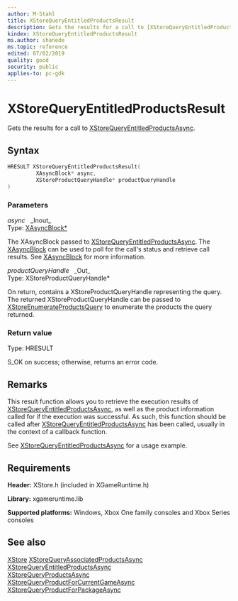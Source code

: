 ```yaml
---
author: M-Stahl
title: XStoreQueryEntitledProductsResult
description: Gets the results for a call to [XStoreQueryEntitledProductsAsync](xstorequeryentitledproductsasync.md).
kindex: XStoreQueryEntitledProductsResult
ms.author: shanede
ms.topic: reference
edited: 07/02/2019
quality: good
security: public
applies-to: pc-gdk
---
```


# XStoreQueryEntitledProductsResult  
  
Gets the results for a call to [XStoreQueryEntitledProductsAsync](xstorequeryentitledproductsasync.md).  

## Syntax  
  
```cpp
HRESULT XStoreQueryEntitledProductsResult(  
         XAsyncBlock* async,  
         XStoreProductQueryHandle* productQueryHandle  
)  
```  
  
### Parameters  
  
*async* &nbsp;&nbsp;\_Inout\_  
Type: [XAsyncBlock*](../../xasync/structs/xasyncblock.md)  
  
The XAsyncBlock passed to [XStoreQueryEntitledProductsAsync](xstorequeryentitledproductsasync.md). The [XAsyncBlock](../../xasync/structs/xasyncblock.md) can be used to poll for the call's status and retrieve call results. See [XAsyncBlock](../../xasync/structs/xasyncblock.md) for more information.  
  
*productQueryHandle* &nbsp;&nbsp;\_Out\_  
Type: XStoreProductQueryHandle*  
  
On return, contains a XStoreProductQueryHandle representing the query. The returned XStoreProductQueryHandle can be passed to [XStoreEnumerateProductsQuery](xstoreenumerateproductsquery.md) to enumerate the products the query returned.  
  
### Return value
Type: HRESULT
  
S_OK on success; otherwise, returns an error code.    
  
## Remarks  
  
This result function allows you to retrieve the execution results of [XStoreQueryEntitledProductsAsync](xstorequeryentitledproductsasync.md), as well as the product information called for if the execution was successful. As such, this function should be called after [XStoreQueryEntitledProductsAsync](xstorequeryentitledproductsasync.md) has been called, usually in the context of a callback function.  
  
See [XStoreQueryEntitledProductsAsync](xstorequeryentitledproductsasync.md) for a usage example.
  
## Requirements  
  
**Header:** XStore.h (included in XGameRuntime.h)
  
**Library:** xgameruntime.lib
  
**Supported platforms:** Windows, Xbox One family consoles and Xbox Series consoles  
  
## See also  
[XStore](../xstore_members.md)
[XStoreQueryAssociatedProductsAsync](xstorequeryassociatedproductsasync.md)  
[XStoreQueryEntitledProductsAsync](xstorequeryentitledproductsasync.md)  
[XStoreQueryProductsAsync](xstorequeryproductsasync.md)  
[XStoreQueryProductForCurrentGameAsync](xstorequeryproductforcurrentgameasync.md)  
[XStoreQueryProductForPackageAsync](xstorequeryproductforpackageasync.md)  

  
  